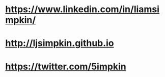 # https://www.linkedin.com/in/liamsimpkin/

# http://ljsimpkin.github.io

# https://twitter.com/5impkin
